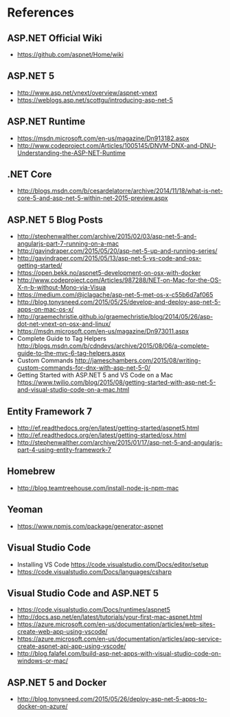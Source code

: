 
# References

## ASP.NET Official Wiki

* https://github.com/aspnet/Home/wiki

## ASP.NET 5

* http://www.asp.net/vnext/overview/aspnet-vnext
* https://weblogs.asp.net/scottgu/introducing-asp-net-5

## ASP.NET Runtime

* https://msdn.microsoft.com/en-us/magazine/Dn913182.aspx
* http://www.codeproject.com/Articles/1005145/DNVM-DNX-and-DNU-Understanding-the-ASP-NET-Runtime

## .NET Core

* http://blogs.msdn.com/b/cesardelatorre/archive/2014/11/18/what-is-net-core-5-and-asp-net-5-within-net-2015-preview.aspx

## ASP.NET 5 Blog Posts

* http://stephenwalther.com/archive/2015/02/03/asp-net-5-and-angularjs-part-7-running-on-a-mac
* http://gavindraper.com/2015/05/20/asp-net-5-up-and-running-series/
* http://gavindraper.com/2015/05/13/asp-net-5-vs-code-and-osx-getting-started/
* https://open.bekk.no/aspnet5-development-on-osx-with-docker
* http://www.codeproject.com/Articles/987288/NET-on-Mac-for-the-OS-X-n-b-without-Mono-via-Visua
* https://medium.com/@jclagache/asp-net-5-met-os-x-c55b6d7af065
* http://blog.tonysneed.com/2015/05/25/develop-and-deploy-asp-net-5-apps-on-mac-os-x/
* http://graemechristie.github.io/graemechristie/blog/2014/05/26/asp-dot-net-vnext-on-osx-and-linux/
* https://msdn.microsoft.com/en-us/magazine/Dn973011.aspx
* Complete Guide to Tag Helpers http://blogs.msdn.com/b/cdndevs/archive/2015/08/06/a-complete-guide-to-the-mvc-6-tag-helpers.aspx
* Custom Commands http://jameschambers.com/2015/08/writing-custom-commands-for-dnx-with-asp-net-5-0/
* Getting Started with ASP.NET 5 and VS Code on a Mac https://www.twilio.com/blog/2015/08/getting-started-with-asp-net-5-and-visual-studio-code-on-a-mac.html

## Entity Framework 7

* http://ef.readthedocs.org/en/latest/getting-started/aspnet5.html
* http://ef.readthedocs.org/en/latest/getting-started/osx.html
* http://stephenwalther.com/archive/2015/01/17/asp-net-5-and-angularjs-part-4-using-entity-framework-7

## Homebrew

* http://blog.teamtreehouse.com/install-node-js-npm-mac

## Yeoman

* https://www.npmjs.com/package/generator-aspnet

## Visual Studio Code

* Installing VS Code https://code.visualstudio.com/Docs/editor/setup
* https://code.visualstudio.com/Docs/languages/csharp

## Visual Studio Code and ASP.NET 5

* https://code.visualstudio.com/Docs/runtimes/aspnet5
* http://docs.asp.net/en/latest/tutorials/your-first-mac-aspnet.html
* https://azure.microsoft.com/en-us/documentation/articles/web-sites-create-web-app-using-vscode/
* https://azure.microsoft.com/en-us/documentation/articles/app-service-create-aspnet-api-app-using-vscode/
* http://blog.falafel.com/build-asp-net-apps-with-visual-studio-code-on-windows-or-mac/

## ASP.NET 5 and Docker

* http://blog.tonysneed.com/2015/05/26/deploy-asp-net-5-apps-to-docker-on-azure/
